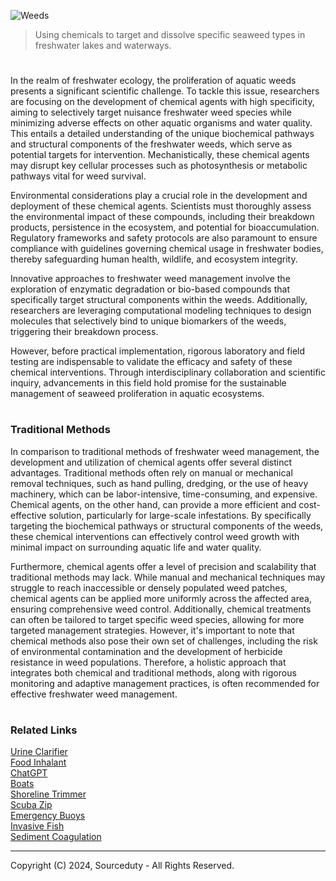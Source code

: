 ![Weeds](https://github.com/sourceduty/Freshwater_Weeds/assets/123030236/a8f0d811-7844-47fe-a1bc-37b92f66dd85)

> Using chemicals to target and dissolve specific seaweed types in freshwater lakes and waterways.

#

In the realm of freshwater ecology, the proliferation of aquatic weeds presents a significant scientific challenge. To tackle this issue, researchers are focusing on the development of chemical agents with high specificity, aiming to selectively target nuisance freshwater weed species while minimizing adverse effects on other aquatic organisms and water quality. This entails a detailed understanding of the unique biochemical pathways and structural components of the freshwater weeds, which serve as potential targets for intervention. Mechanistically, these chemical agents may disrupt key cellular processes such as photosynthesis or metabolic pathways vital for weed survival.

Environmental considerations play a crucial role in the development and deployment of these chemical agents. Scientists must thoroughly assess the environmental impact of these compounds, including their breakdown products, persistence in the ecosystem, and potential for bioaccumulation. Regulatory frameworks and safety protocols are also paramount to ensure compliance with guidelines governing chemical usage in freshwater bodies, thereby safeguarding human health, wildlife, and ecosystem integrity.

Innovative approaches to freshwater weed management involve the exploration of enzymatic degradation or bio-based compounds that specifically target structural components within the weeds. Additionally, researchers are leveraging computational modeling techniques to design molecules that selectively bind to unique biomarkers of the weeds, triggering their breakdown process.

However, before practical implementation, rigorous laboratory and field testing are indispensable to validate the efficacy and safety of these chemical interventions. Through interdisciplinary collaboration and scientific inquiry, advancements in this field hold promise for the sustainable management of seaweed proliferation in aquatic ecosystems.

#
### Traditional Methods

In comparison to traditional methods of freshwater weed management, the development and utilization of chemical agents offer several distinct advantages. Traditional methods often rely on manual or mechanical removal techniques, such as hand pulling, dredging, or the use of heavy machinery, which can be labor-intensive, time-consuming, and expensive. Chemical agents, on the other hand, can provide a more efficient and cost-effective solution, particularly for large-scale infestations. By specifically targeting the biochemical pathways or structural components of the weeds, these chemical interventions can effectively control weed growth with minimal impact on surrounding aquatic life and water quality.

Furthermore, chemical agents offer a level of precision and scalability that traditional methods may lack. While manual and mechanical techniques may struggle to reach inaccessible or densely populated weed patches, chemical agents can be applied more uniformly across the affected area, ensuring comprehensive weed control. Additionally, chemical treatments can often be tailored to target specific weed species, allowing for more targeted management strategies. However, it's important to note that chemical methods also pose their own set of challenges, including the risk of environmental contamination and the development of herbicide resistance in weed populations. Therefore, a holistic approach that integrates both chemical and traditional methods, along with rigorous monitoring and adaptive management practices, is often recommended for effective freshwater weed management.

#
### Related Links

[Urine Clarifier](https://github.com/sourceduty/Urine_Clarifier)
<br>
[Food Inhalant](https://github.com/sourceduty/Food_Inhalant)
<br>
[ChatGPT](https://github.com/sourceduty/ChatGPT)
<br>
[Boats](https://github.com/sourceduty/Boats)
<br>
[Shoreline Trimmer](https://github.com/sourceduty/Shoreline_Trimmer)
<br>
[Scuba Zip](https://github.com/sourceduty/Scuba_Zip)
<br>
[Emergency Buoys](https://github.com/sourceduty/Emergency_Buoys)
<br>
[Invasive Fish](https://github.com/sourceduty/Invasive_Fish)
<br>
[Sediment Coagulation](https://github.com/sourceduty/Sediment_Coagulation)

***
Copyright (C) 2024, Sourceduty - All Rights Reserved.
